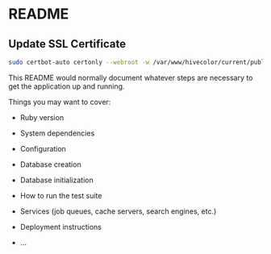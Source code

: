 # README

## Update SSL Certificate

```sh
sudo certbot-auto certonly --webroot -w /var/www/hivecolor/current/public -d hivecolor.com --email [email] --debug
```

This README would normally document whatever steps are necessary to get the
application up and running.

Things you may want to cover:

* Ruby version

* System dependencies

* Configuration

* Database creation

* Database initialization

* How to run the test suite

* Services (job queues, cache servers, search engines, etc.)

* Deployment instructions

* ...
